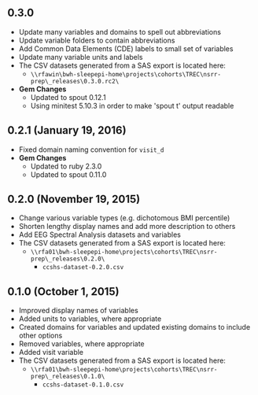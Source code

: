 ## 0.3.0

- Update many variables and domains to spell out abbreviations
- Update variable folders to contain abbreviations
- Add Common Data Elements (CDE) labels to small set of variables
- Update many variable units and labels
- The CSV datasets generated from a SAS export is located here:
  - `\\rfawin\bwh-sleepepi-home\projects\cohorts\TREC\nsrr-prep\_releases\0.3.0.rc2\`
- **Gem Changes**
  - Updated to spout 0.12.1
  - Using minitest 5.10.3 in order to make 'spout t' output readable

## 0.2.1 (January 19, 2016)

- Fixed domain naming convention for `visit_d`
- **Gem Changes**
  - Updated to ruby 2.3.0
  - Updated to spout 0.11.0

## 0.2.0 (November 19, 2015)

- Change various variable types (e.g. dichotomous BMI percentile)
- Shorten lengthy display names and add more description to others
- Add EEG Spectral Analysis datasets and variables
- The CSV datasets generated from a SAS export is located here:
  - `\\rfa01\bwh-sleepepi-home\projects\cohorts\TREC\nsrr-prep\_releases\0.2.0\`
    - `ccshs-dataset-0.2.0.csv`

## 0.1.0 (October 1, 2015)

- Improved display names of variables
- Added units to variables, where appropriate
- Created domains for variables and updated existing domains to include other options
- Removed variables, where appropriate
- Added visit variable
- The CSV datasets generated from a SAS export is located here:
  - `\\rfa01\bwh-sleepepi-home\projects\cohorts\TREC\nsrr-prep\_releases\0.1.0\`
    - `ccshs-dataset-0.1.0.csv`
